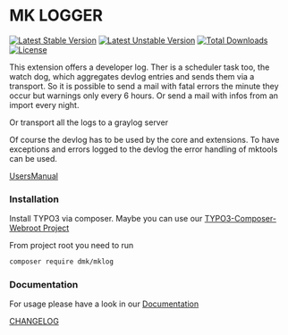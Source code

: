 MK LOGGER
=========

[![Latest Stable Version](https://poser.pugx.org/dmk/mklog/v/stable?format=flat-square)](https://packagist.org/packages/dmk/mklog)
[![Latest Unstable Version](https://poser.pugx.org/dmk/mklog/v/unstable?format=flat-square)](https://packagist.org/packages/dmk/mklog)
[![Total Downloads](https://poser.pugx.org/dmk/mklog/downloads?format=flat-square)](https://packagist.org/packages/dmk/mklog)
[![License](https://poser.pugx.org/dmk/mklog/license?format=flat-square)](https://packagist.org/packages/dmk/mklog)


This extension offers a developer log. 
Ther is a scheduler task too, the watch dog, which aggregates devlog entries and sends them via a transport.
So it is possible to send a mail with fatal errors the minute they occur but warnings only every 6 hours. 
Or send a mail with infos from an import every night.

Or transport all the logs to a graylog server

Of course the devlog has to be used by the core and extensions.
To have exceptions and errors logged to the devlog the error handling of mktools can be used.

[UsersManual](Documentation/UsersManual/Index.md)

### Installation
Install TYPO3 via composer.
Maybe you can use our [TYPO3-Composer-Webroot Project](https://github.com/DMKEBUSINESSGMBH/typo3-composer-webroot)

From project root you need to run
```bash
composer require dmk/mklog
```

### Documentation

For usage please have a look in our [Documentation](Documentation/Index.md)

[CHANGELOG](Documentation/CHANGELOG.md)